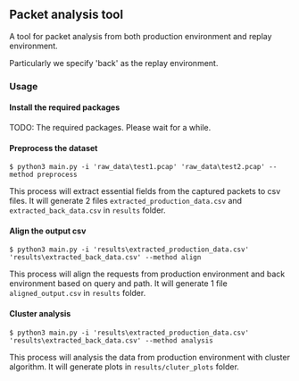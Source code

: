 ## Packet analysis tool
A tool for packet analysis from both production environment and replay environment.

Particularly we specify 'back' as the replay environment.

### Usage

#### Install the required packages

TODO: The required packages. Please wait for a while.

#### Preprocess the dataset
```shell
$ python3 main.py -i 'raw_data\test1.pcap' 'raw_data\test2.pcap' --method preprocess
```

This process will extract essential fields from the captured packets to csv files. It will generate 2 files `extracted_production_data.csv` and `extracted_back_data.csv` in `results` folder.

#### Align the output csv
```shell
$ python3 main.py -i 'results\extracted_production_data.csv' 'results\extracted_back_data.csv' --method align
```
This process will align the requests from production environment and back environment based on query and path. It will generate 1 file `aligned_output.csv` in `results` folder. 

#### Cluster analysis
```shell
$ python3 main.py -i 'results\extracted_production_data.csv' 'results\extracted_back_data.csv' --method analysis
```
This process will analysis the data from production environment with cluster algorithm. It will generate plots in `results/cluter_plots` folder. 